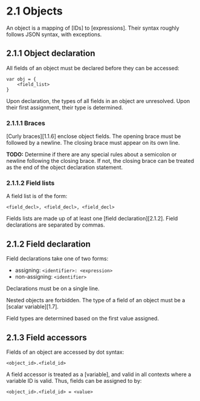 # 2.1 Objects

An object is a mapping of [IDs] to [expressions]. Their syntax roughly follows
JSON syntax, with exceptions.

## 2.1.1 Object declaration

All fields of an object must be declared before they can be accessed:

    var obj = {
        <field_list>
    }

Upon declaration, the types of all fields in an object are unresolved. Upon
their first assignment, their type is determined.

### 2.1.1.1 Braces

[Curly braces][1.1.6] enclose object fields. The opening brace must be followed
by a newline. The closing brace must appear on its own line.

**TODO:** Determine if there are any special rules about a semicolon or newline
following the closing brace. If not, the closing brace can be treated as the
end of the object declaration statement.

### 2.1.1.2 Field lists

A field list is of the form:
    
    <field_decl>, <field_decl>, <field_decl>

Fields lists are made up of at least one [field declaration][2.1.2]. Field
declarations are separated by commas.


## 2.1.2 Field declaration

Field declarations take one of two forms:

- assigning: `<identifier>: <expression>`
- non-assigning: `<identifier>`

Declarations must be on a single line.

Nested objects are forbidden. The type of a field of an object must be a [scalar
variable][1.7].

Field types are determined based on the first value assigned.

## 2.1.3 Field accessors

Fields of an object are accessed by dot syntax:

    <object_id>.<field_id>

A field accessor is treated as a [variable], and valid in all contexts where a
variable ID is valid. Thus, fields can be assigned to by:

    <object_id>.<field_id> = <value>
